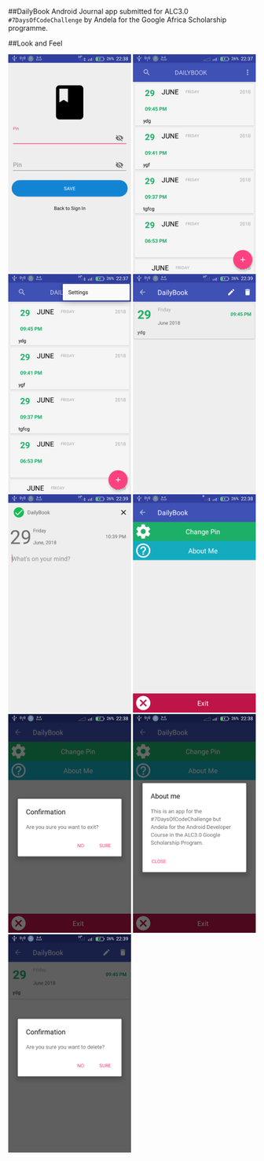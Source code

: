 ##DailyBook
Android Journal app submitted for ALC3.0 `#7DaysOfCodeChallenge` by Andela for the Google Africa Scholarship programme.

##Look and Feel

<img src="/screenshots/s1.png" width="250px"> <img src="/screenshots/s2.png" width="250px"> <img src="/screenshots/s3.png" width="250px">
<img src="/screenshots/s4.png" width="250px"> <img src="/screenshots/s5.png" width="250px"> <img src="/screenshots/s6.png" width="250px">
<img src="/screenshots/s7.png" width="250px"> <img src="/screenshots/s8.png" width="250px"> <img src="/screenshots/s9.png" width="250px">